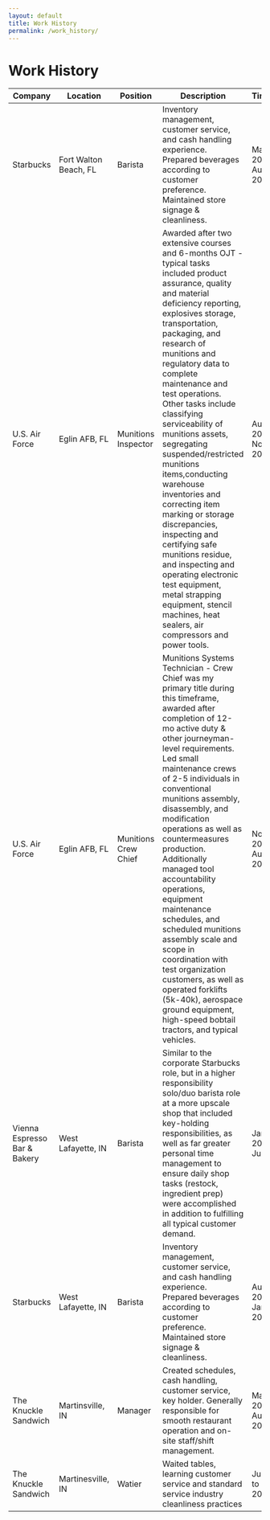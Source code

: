 ```yaml
---
layout: default
title: Work History
permalink: /work_history/
---
```

# Work History

| Company | Location | Position | Description | Timeframe |
| --- | --- | ----| --- | --- |
| Starbucks | Fort Walton Beach, FL | Barista | Inventory management, customer service, and cash handling experience. Prepared beverages according to customer preference. Maintained store signage & cleanliness. | March 2022 to August 2022 |
| U.S. Air Force | Eglin AFB, FL | Munitions Inspector | Awarded after two extensive courses and 6-months OJT - typical tasks included product assurance, quality and material deficiency reporting, explosives storage, transportation, packaging, and research of munitions and regulatory data to complete maintenance and test operations. Other tasks include classifying serviceability of munitions assets, segregating suspended/restricted munitions items,conducting warehouse inventories and correcting item marking or storage discrepancies, inspecting and certifying safe munitions residue, and inspecting and operating electronic test equipment, metal strapping equipment, stencil machines, heat sealers, air compressors and power tools. | August 2019 to November 2021 |
| U.S. Air Force | Eglin AFB, FL | Munitions Crew Chief | Munitions Systems Technician - Crew Chief was my primary title during this timeframe, awarded after completion of 12-mo active duty & other journeyman-level requirements. Led small maintenance crews of 2-5 individuals in conventional munitions assembly, disassembly, and modification operations as well as countermeasures production. Additionally managed tool accountability operations, equipment maintenance schedules, and scheduled munitions assembly scale and scope in coordination with test organization customers, as well as operated forklifts (5k-40k), aerospace ground equipment, high-speed bobtail tractors, and typical vehicles. | November 2016 to August 2019 |
| Vienna Espresso Bar & Bakery | West Lafayette, IN | Barista | Similar to the corporate Starbucks role, but in a higher responsibility solo/duo barista role at a more upscale shop that included key-holding responsibilities, as well as far greater personal time management to ensure daily shop tasks (restock, ingredient prep) were accomplished in addition to fulfilling all typical customer demand. | January 2016 to June 2016 |
| Starbucks | West Lafayette, IN | Barista | Inventory management, customer service, and cash handling experience. Prepared beverages according to customer preference. Maintained store signage & cleanliness. | August 2015 to January 2016 |
| The Knuckle Sandwich | Martinsville, IN | Manager | Created schedules, cash handling, customer service, key holder. Generally responsible for smooth restaurant operation and on-site staff/shift management. | March 2015 to August 2015 |
| The Knuckle Sandwich | Martinesville, IN | Watier | Waited tables, learning customer service and standard service industry cleanliness practices | July 2014 to March 2015 
